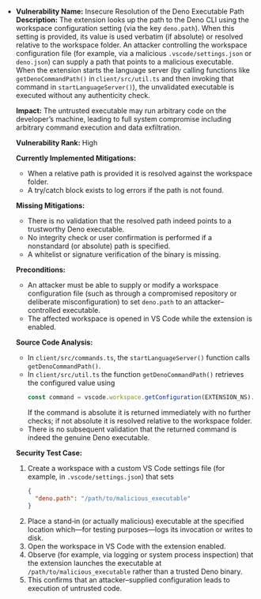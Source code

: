 - **Vulnerability Name:** Insecure Resolution of the Deno Executable Path
  **Description:**
  The extension looks up the path to the Deno CLI using the workspace configuration setting (via the key `deno.path`). When this setting is provided, its value is used verbatim (if absolute) or resolved relative to the workspace folder. An attacker controlling the workspace configuration file (for example, via a malicious `.vscode/settings.json` or `deno.json`) can supply a path that points to a malicious executable. When the extension starts the language server (by calling functions like `getDenoCommandPath()` in `client/src/util.ts` and then invoking that command in `startLanguageServer()`), the unvalidated executable is executed without any authenticity check.

  **Impact:**
  The untrusted executable may run arbitrary code on the developer’s machine, leading to full system compromise including arbitrary command execution and data exfiltration.

  **Vulnerability Rank:** High

  **Currently Implemented Mitigations:**
  - When a relative path is provided it is resolved against the workspace folder.
  - A try/catch block exists to log errors if the path is not found.

  **Missing Mitigations:**
  - There is no validation that the resolved path indeed points to a trustworthy Deno executable.
  - No integrity check or user confirmation is performed if a nonstandard (or absolute) path is specified.
  - A whitelist or signature verification of the binary is missing.

  **Preconditions:**
  - An attacker must be able to supply or modify a workspace configuration file (such as through a compromised repository or deliberate misconfiguration) to set `deno.path` to an attacker–controlled executable.
  - The affected workspace is opened in VS Code while the extension is enabled.

  **Source Code Analysis:**
  - In `client/src/commands.ts`, the `startLanguageServer()` function calls `getDenoCommandPath()`.
  - In `client/src/util.ts` the function `getDenoCommandPath()` retrieves the configured value using
    ```ts
    const command = vscode.workspace.getConfiguration(EXTENSION_NS).get<string>("path");
    ```
    If the command is absolute it is returned immediately with no further checks; if not absolute it is resolved relative to the workspace folder.
  - There is no subsequent validation that the returned command is indeed the genuine Deno executable.

  **Security Test Case:**
  1. Create a workspace with a custom VS Code settings file (for example, in `.vscode/settings.json`) that sets
     ```json
     {
       "deno.path": "/path/to/malicious_executable"
     }
     ```
  2. Place a stand‐in (or actually malicious) executable at the specified location which—for testing purposes—logs its invocation or writes to disk.
  3. Open the workspace in VS Code with the extension enabled.
  4. Observe (for example, via logging or system process inspection) that the extension launches the executable at `/path/to/malicious_executable` rather than a trusted Deno binary.
  5. This confirms that an attacker–supplied configuration leads to execution of untrusted code.

